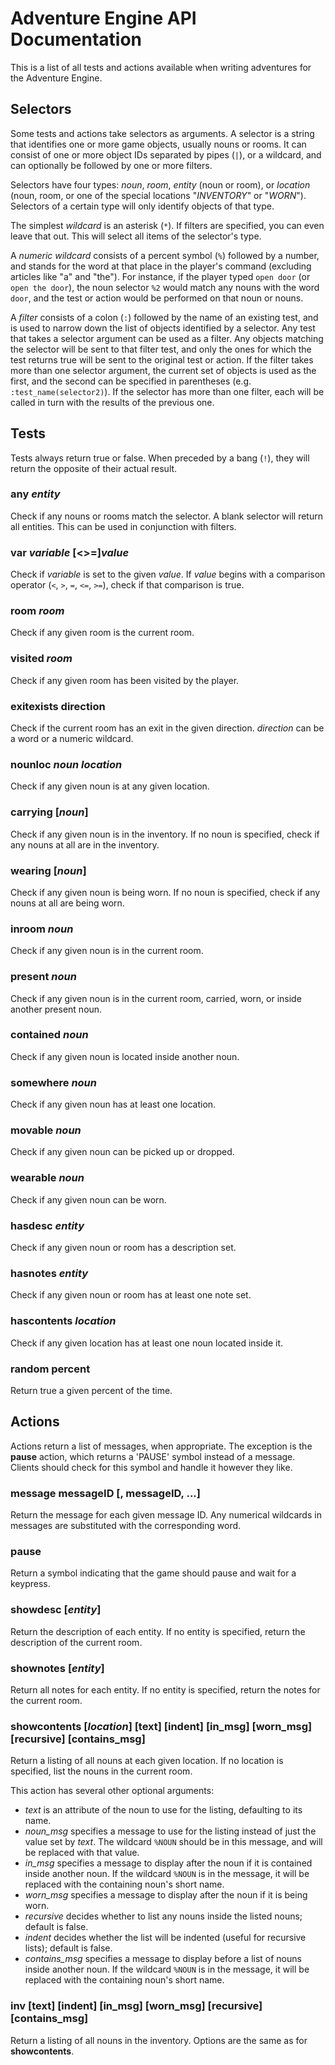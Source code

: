 # Adventure Engine API Documentation

This is a list of all tests and actions available when writing adventures
for the Adventure Engine.


## Selectors

Some tests and actions take selectors as arguments.
A selector is a string that identifies one or more game objects, usually nouns or rooms.
It can consist of one or more object IDs separated by pipes (`|`), or a wildcard,
and can optionally be followed by one or more filters.

Selectors have four types: *noun*, *room*, *entity* (noun or room),
or *location* (noun, room, or one of the special locations "*INVENTORY*" or "*WORN*").
Selectors of a certain type will only identify objects of that type.

The simplest *wildcard* is an asterisk (`*`).
If filters are specified, you can even leave that out.
This will select all items of the selector's type.

A *numeric wildcard* consists of a percent symbol (`%`) followed by a number,
and stands for the word at that place in the player's command
(excluding articles like "a" and "the"). For instance, if the player typed `open door`
(or `open the door`), the noun selector `%2` would match any nouns with the word `door`,
and the test or action would be performed on that noun or nouns.

A *filter* consists of a colon (`:`) followed by the name of an existing test,
and is used to narrow down the list of objects identified by a selector.
Any test that takes a selector argument can be used as a filter.
Any objects matching the selector will be sent to that filter test,
and only the ones for which the test returns true will be sent to the original test or action.
If the filter takes more than one selector argument, the current set of objects is used
as the first, and the second can be specified in parentheses (e.g. `:test_name(selector2)`).
If the selector has more than one filter, each will be called in turn
with the results of the previous one.



## Tests

Tests always return true or false.
When preceded by a bang (`!`), they will return the opposite of their actual result.

### **any** *entity*

Check if any nouns or rooms match the selector.
A blank selector will return all entities. This can be used in conjunction with filters.

### **var** *variable* [<>=]*value*

Check if *variable* is set to the given *value*. If *value* begins with
a comparison operator (`<`, `>`, `=`, `<=`, `>=`), check if that comparison is true.

### **room** *room*

Check if any given room is the current room.

### **visited** *room*

Check if any given room has been visited by the player.

### **exitexists** direction

Check if the current room has an exit in the given direction.
*direction* can be a word or a numeric wildcard.

### **nounloc** *noun* *location*

Check if any given noun is at any given location.

### **carrying** [*noun*]

Check if any given noun is in the inventory.
If no noun is specified, check if any nouns at all are in the inventory.

### **wearing** [*noun*]

Check if any given noun is being worn.
If no noun is specified, check if any nouns at all are being worn.

### **inroom** *noun*

Check if any given noun is in the current room.

### **present** *noun*

Check if any given noun is in the current room, carried, worn, or inside another present noun.

### **contained** *noun*

Check if any given noun is located inside another noun.

### **somewhere** *noun*

Check if any given noun has at least one location.

### **movable** *noun*

Check if any given noun can be picked up or dropped.

### **wearable** *noun*

Check if any given noun can be worn.

### **hasdesc** *entity*

Check if any given noun or room has a description set.

### **hasnotes** *entity*

Check if any given noun or room has at least one note set.

### **hascontents** *location*

Check if any given location has at least one noun located inside it.

### **random** percent

Return true a given percent of the time.


## Actions

Actions return a list of messages, when appropriate.
The exception is the **pause** action, which returns a 'PAUSE' symbol instead of a message.
Clients should check for this symbol and handle it however they like.

### **message** messageID [, messageID, ...]

Return the message for each given message ID.
Any numerical wildcards in messages are substituted with the corresponding word.

### **pause**

Return a symbol indicating that the game should pause and wait for a keypress.

### **showdesc** [*entity*]

Return the description of each entity.
If no entity is specified, return the description of the current room.

### **shownotes** [*entity*]

Return all notes for each entity.
If no entity is specified, return the notes for the current room.

### **showcontents** [*location*] [text] [indent] [in_msg] [worn_msg] [recursive] [contains_msg]

Return a listing of all nouns at each given location.
If no location is specified, list the nouns in the current room.

This action has several other optional arguments:
- *text* is an attribute of the noun to use for the listing, defaulting to its name.
- *noun_msg* specifies a message to use for the listing instead of just the value set by *text*.
  The wildcard `%NOUN` should be in this message, and will be replaced with that value.
- *in_msg* specifies a message to display after the noun if it is contained inside another noun.
  If the wildcard `%NOUN` is in the message,
  it will be replaced with the containing noun's short name.
- *worn_msg* specifies a message to display after the noun if it is being worn.
- *recursive* decides whether to list any nouns inside the listed nouns; default is false.
- *indent* decides whether the list will be indented (useful for recursive lists); default is false.
- *contains_msg* specifies a message to display before a list of nouns inside another noun.
  If the wildcard `%NOUN` is in the message,
  it will be replaced with the containing noun's short name.

### **inv** [text] [indent] [in_msg] [worn_msg] [recursive] [contains_msg]

Return a listing of all nouns in the inventory. Options are the same as for **showcontents**.

### 
